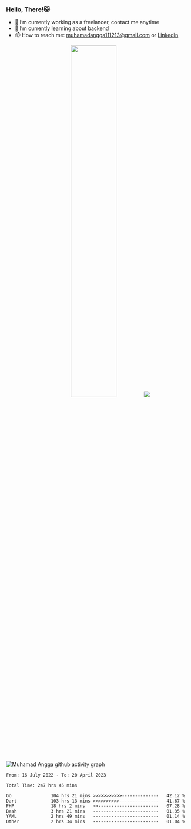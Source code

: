 
### Hello, There!🐱

- 🔭 I’m currently working as a freelancer, contact me anytime
- 🌱 I’m currently learning about backend
- 📫 How to reach me: [muhamadangga111213@gmail.com](mailto:muhamadangga111213@gmail.com) or [LinkedIn](https://www.linkedin.com/in/muhamad-angga)

<p align="center">
    <img width="49.5%" src="https://github-readme-stats.vercel.app/api?username=muhangga&count_private=true&theme=ocean_dark&show_icons=true" />
    &nbsp;
    <img src="https://github-readme-stats.vercel.app/api/top-langs/?username=muhangga&langs_count=8&layout=compact&theme=ocean_dark&show_icons=true" />
</p>

![Muhamad Angga github activity graph](https://github-readme-activity-graph.cyclic.app/graph?username=muhangga&custom_title=Angga&color=708090&theme=github-dark)


<!--START_SECTION:waka-->

```text
From: 16 July 2022 - To: 20 April 2023

Total Time: 247 hrs 45 mins

Go               104 hrs 21 mins >>>>>>>>>>>--------------   42.12 %
Dart             103 hrs 13 mins >>>>>>>>>>---------------   41.67 %
PHP              18 hrs 2 mins   >>-----------------------   07.28 %
Bash             3 hrs 21 mins   -------------------------   01.35 %
YAML             2 hrs 49 mins   -------------------------   01.14 %
Other            2 hrs 34 mins   -------------------------   01.04 %
```

<!--END_SECTION:waka-->
